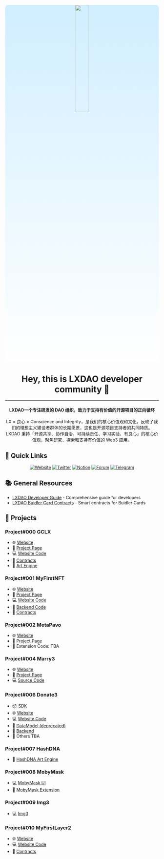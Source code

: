 <div align="center" style="background: linear-gradient(to top, #ffffff 0%,rgb(208, 238, 255) 100%); border-radius: 10px;">

<img src="../images/LXDAO.gif" width="30%"/>

</div>

<div align="center">
    <h1>Hey, this is LXDAO developer community 👋</h1>
</div>

---

<div align="center">
<h4>LXDAO一个专注研发的 DAO 组织，致力于支持有价值的开源项目的正向循环</h4>
<p>
LX = 良心 = Conscience and Integrity，是我们的核心价值观和文化，反映了我们的理想主义建设者群体的长期愿景，这也是开源项目支持者的共同特质。
<br/>
LXDAO 秉持「开源共享、协作自治、可持续责任、学习实验、有良心」的核心价值观，聚焦研究、探索和支持有价值的 Web3 应用。
</p>
</div>

## 🔗 Quick Links

<div align="center">

[![Website](https://img.shields.io/badge/Website-lxdao.io-blue)](https://lxdao.io/)
[![Twitter](https://img.shields.io/badge/Twitter-@LXDAO__Official-blue)](https://twitter.com/LXDAO_Official)
[![Notion](https://img.shields.io/badge/Notion-Docs-purple)](https://lxdao.notion.site/)
[![Forum](https://img.shields.io/badge/Forum-Discussions-green)](https://forum.lxdao.io/)
[![Telegram](https://img.shields.io/badge/Telegram-Chat-blue)](https://t.me/LXDAO)

</div>

## 📚 General Resources

- [LXDAO Developer Guide](https://github.com/lxdao-official/LXDAO-Developer-Guide) - Comprehensive guide for developers
- [LXDAO Buidler Card Contracts](https://github.com/lxdao-official/buidler-card-contracts) - Smart contracts for Buidler Cards

## 🚀 Projects

### Project#000 GCLX
- 🌐 [Website](https://gclx.xyz/)
- 📄 [Project Page](https://lxdao.io/projects/000)
- 💻 [Website Code](https://github.com/lxdao-official/gclx-official)
- 📝 [Contracts](https://github.com/lxdao-official/gclx-contracts)
- 🎨 [Art Engine](https://github.com/lxdao-official/gclx-art-engine)

### Project#001 MyFirstNFT
- 🌐 [Website](https://myfirstnft.info/)
- 📄 [Project Page](https://lxdao.io/projects/001)
- 💻 [Website Code](https://github.com/lxdao-official/donate3-website-new)
- 🔧 [Backend Code](https://github.com/lxdao-official/myfirstnft-backend)
- 📝 [Contracts](https://github.com/lxdao-official/myfirstnft-contract)

### Project#002 MetaPavo
- 🌐 [Website](https://metapavo.xyz/)
- 📄 [Project Page](https://lxdao.io/projects/002)
- 🔧 Extension Code: TBA

### Project#004 Marry3
- 🌐 [Website](https://marry3.love/)
- 📄 [Project Page](https://lxdao.io/projects/004)
- 💻 [Source Code](https://github.com/marryinweb3)

### Project#006 Donate3
- 📦 [SDK](https://github.com/lxdao-official/donate3-sdk)
- 🌐 [Website](https://www.donate3.xyz/)
- 💻 [Website Code](https://github.com/lxdao-official/donate3-website-new)
- 📝 [DataModel (deprecated)](https://github.com/lxdao-official/donate3-datamodel)
- 🔧 [Backend](https://github.com/lxdao-official/donate3-backend-new)
- 🔄 Others TBA

### Project#007 HashDNA
- 🎨 [HashDNA Art Engine](https://github.com/lxdao-official/HashDNA-Art-Engine)

### Project#008 MobyMask
- 💻 [MobyMask UI](https://github.com/lxdao-official/mobymask-ui)
- 🔌 [MobyMask Extension](https://github.com/lxdao-official/mobymask-extension)

### Project#009 Img3
- 💻 [Img3](https://github.com/lxdao-official/Img3)

### Project#010 MyFirstLayer2
- 🌐 [Website](https://layer2.myfirst.io/)
- 💻 [Website Code](https://github.com/lxdao-official/myfirstlayer2-frontend)
- 📝 [Contracts](https://github.com/lxdao-official/myfirstlayer2-contract)
